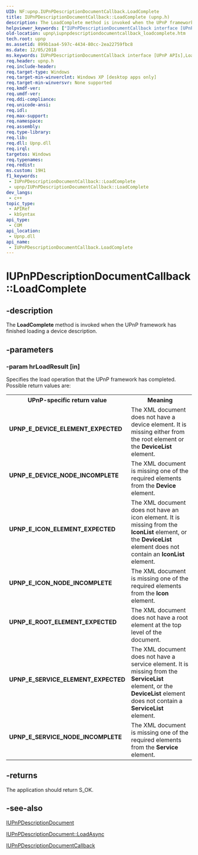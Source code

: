 ```yaml
---
UID: NF:upnp.IUPnPDescriptionDocumentCallback.LoadComplete
title: IUPnPDescriptionDocumentCallback::LoadComplete (upnp.h)
description: The LoadComplete method is invoked when the UPnP framework has finished loading a device description.
helpviewer_keywords: ["IUPnPDescriptionDocumentCallback interface [UPnP APIs]","LoadComplete method","IUPnPDescriptionDocumentCallback.LoadComplete","IUPnPDescriptionDocumentCallback::LoadComplete","LoadComplete","LoadComplete method [UPnP APIs]","LoadComplete method [UPnP APIs]","IUPnPDescriptionDocumentCallback interface","UPNP_E_DEVICE_ELEMENT_EXPECTED","UPNP_E_DEVICE_NODE_INCOMPLETE","UPNP_E_ICON_ELEMENT_EXPECTED","UPNP_E_ICON_NODE_INCOMPLETE","UPNP_E_ROOT_ELEMENT_EXPECTED","UPNP_E_SERVICE_ELEMENT_EXPECTED","UPNP_E_SERVICE_NODE_INCOMPLETE","_upnp_iupnpdescriptiondocumentcallback_loadcomplete","upnp.iupnpdescriptiondocumentcallback_loadcomplete","upnp/IUPnPDescriptionDocumentCallback::LoadComplete"]
old-location: upnp\iupnpdescriptiondocumentcallback_loadcomplete.htm
tech.root: upnp
ms.assetid: 899b1aa4-597c-4434-80cc-2ea22759fbc8
ms.date: 12/05/2018
ms.keywords: IUPnPDescriptionDocumentCallback interface [UPnP APIs],LoadComplete method, IUPnPDescriptionDocumentCallback.LoadComplete, IUPnPDescriptionDocumentCallback::LoadComplete, LoadComplete, LoadComplete method [UPnP APIs], LoadComplete method [UPnP APIs],IUPnPDescriptionDocumentCallback interface, UPNP_E_DEVICE_ELEMENT_EXPECTED, UPNP_E_DEVICE_NODE_INCOMPLETE, UPNP_E_ICON_ELEMENT_EXPECTED, UPNP_E_ICON_NODE_INCOMPLETE, UPNP_E_ROOT_ELEMENT_EXPECTED, UPNP_E_SERVICE_ELEMENT_EXPECTED, UPNP_E_SERVICE_NODE_INCOMPLETE, _upnp_iupnpdescriptiondocumentcallback_loadcomplete, upnp.iupnpdescriptiondocumentcallback_loadcomplete, upnp/IUPnPDescriptionDocumentCallback::LoadComplete
req.header: upnp.h
req.include-header: 
req.target-type: Windows
req.target-min-winverclnt: Windows XP [desktop apps only]
req.target-min-winversvr: None supported
req.kmdf-ver: 
req.umdf-ver: 
req.ddi-compliance: 
req.unicode-ansi: 
req.idl: 
req.max-support: 
req.namespace: 
req.assembly: 
req.type-library: 
req.lib: 
req.dll: Upnp.dll
req.irql: 
targetos: Windows
req.typenames: 
req.redist: 
ms.custom: 19H1
f1_keywords:
 - IUPnPDescriptionDocumentCallback::LoadComplete
 - upnp/IUPnPDescriptionDocumentCallback::LoadComplete
dev_langs:
 - c++
topic_type:
 - APIRef
 - kbSyntax
api_type:
 - COM
api_location:
 - Upnp.dll
api_name:
 - IUPnPDescriptionDocumentCallback.LoadComplete
---
```


# IUPnPDescriptionDocumentCallback::LoadComplete


## -description

The 
<b>LoadComplete</b> method is invoked when the UPnP framework has finished loading a device description.

## -parameters

### -param hrLoadResult [in]

Specifies the load operation that the UPnP framework has completed. Possible return values are:

<table>
<tr>
<th>UPnP-specific return value</th>
<th>Meaning</th>
</tr>
<tr>
<td width="40%"><a id="UPNP_E_DEVICE_ELEMENT_EXPECTED"></a><a id="upnp_e_device_element_expected"></a><dl>
<dt><b>UPNP_E_DEVICE_ELEMENT_EXPECTED</b></dt>
</dl>
</td>
<td width="60%">
The XML document does not have a device element. It is missing either from the root element or the <b>DeviceList</b> element.

</td>
</tr>
<tr>
<td width="40%"><a id="UPNP_E_DEVICE_NODE_INCOMPLETE"></a><a id="upnp_e_device_node_incomplete"></a><dl>
<dt><b>UPNP_E_DEVICE_NODE_INCOMPLETE</b></dt>
</dl>
</td>
<td width="60%">
The XML document is missing one of the required elements from the <b>Device</b> element.

</td>
</tr>
<tr>
<td width="40%"><a id="UPNP_E_ICON_ELEMENT_EXPECTED"></a><a id="upnp_e_icon_element_expected"></a><dl>
<dt><b>UPNP_E_ICON_ELEMENT_EXPECTED</b></dt>
</dl>
</td>
<td width="60%">
The XML document does not have an icon element. It is missing from the <b>IconList</b> element, or the <b>DeviceList</b> element does not contain an <b>IconList</b> element.

</td>
</tr>
<tr>
<td width="40%"><a id="UPNP_E_ICON_NODE_INCOMPLETE"></a><a id="upnp_e_icon_node_incomplete"></a><dl>
<dt><b>UPNP_E_ICON_NODE_INCOMPLETE</b></dt>
</dl>
</td>
<td width="60%">
The XML document is missing one of the required elements from the <b>Icon</b> element.

</td>
</tr>
<tr>
<td width="40%"><a id="UPNP_E_ROOT_ELEMENT_EXPECTED"></a><a id="upnp_e_root_element_expected"></a><dl>
<dt><b>UPNP_E_ROOT_ELEMENT_EXPECTED</b></dt>
</dl>
</td>
<td width="60%">
The XML document does not have a root element at the top level of the document.

</td>
</tr>
<tr>
<td width="40%"><a id="UPNP_E_SERVICE_ELEMENT_EXPECTED"></a><a id="upnp_e_service_element_expected"></a><dl>
<dt><b>UPNP_E_SERVICE_ELEMENT_EXPECTED</b></dt>
</dl>
</td>
<td width="60%">
The XML document does not have a service element. It is missing from the <b>ServiceList</b> element, or the <b>DeviceList</b> element does not contain a <b>ServiceList</b> element.

</td>
</tr>
<tr>
<td width="40%"><a id="UPNP_E_SERVICE_NODE_INCOMPLETE"></a><a id="upnp_e_service_node_incomplete"></a><dl>
<dt><b>UPNP_E_SERVICE_NODE_INCOMPLETE</b></dt>
</dl>
</td>
<td width="60%">
The XML document is missing one of the required elements from the <b>Service</b> element.

</td>
</tr>
</table>

## -returns

The application should return S_OK.

## -see-also

<a href="https://docs.microsoft.com/windows/desktop/api/upnp/nn-upnp-iupnpdescriptiondocument">IUPnPDescriptionDocument</a>



<a href="https://docs.microsoft.com/windows/desktop/api/upnp/nf-upnp-iupnpdescriptiondocument-loadasync">IUPnPDescriptionDocument::LoadAsync</a>



<a href="https://docs.microsoft.com/windows/desktop/api/upnp/nn-upnp-iupnpdescriptiondocumentcallback">IUPnPDescriptionDocumentCallback</a>

